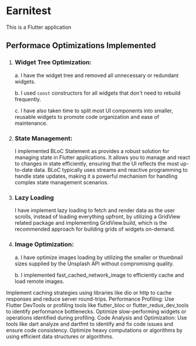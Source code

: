 # Earnitest

This is a Flutter application

## Performace Optimizations Implemented

1. ### Widget Tree Optimization:
    a. I have the widget tree and removed all unnecessary or redundant widgets.

    b. I used `const` constructors for all widgets that don't need to rebuild frequently.

    c. I have also taken time to split most UI components into smaller, reusable widgets to promote code organization and ease of maintenance.

2. ### State Management:
    I implemented BLoC Statement as provides a robust solution for managing state in Flutter applications. It allows you to manage and react to changes in state efficiently, ensuring that the UI reflects the most up-to-date data. BLoC typically uses streams and reactive programming to handle state updates, making it a powerful mechanism for handling complex state management scenarios.

3. ### Lazy Loading
    I have implement lazy loading to fetch and render data as the user scrolls, instead of loading everything upfront, by utilizing a GridView related package and implementing GridView.build, which is the recommended approach for building grids of widgets on-demand.

4. ### Image Optimization:
    a. I have optimize images loading by utilizing the smaller or thumbnail sizes supplied by the Unsplash API without compromising quality.

    b. I implemented fast_cached_network_image to efficiently cache and load remote images.

Implement caching strategies using libraries like dio or http to cache responses and reduce server round-trips.
Performance Profiling:
Use Flutter DevTools or profiling tools like flutter_bloc or flutter_redux_dev_tools to identify performance bottlenecks.
Optimize slow-performing widgets or operations identified during profiling.
Code Analysis and Optimization:
Use tools like dart analyze and dartfmt to identify and fix code issues and ensure code consistency.
Optimize heavy computations or algorithms by using efficient data structures or algorithms.
